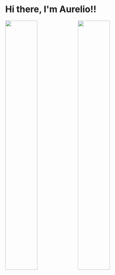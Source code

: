 # Hi there, I'm Aurelio!!

<img align="left" width="45%" src="https://github-readme-stats.vercel.app/api?username=Haloio29&show_icons=true&theme=radical" />

<img align="left" width="45%" src="https://github-readme-stats.vercel.app/api/top-langs/?username=Haloio29&layout=compact)](https://github.com/anuraghazra/github-readme-stats" />
